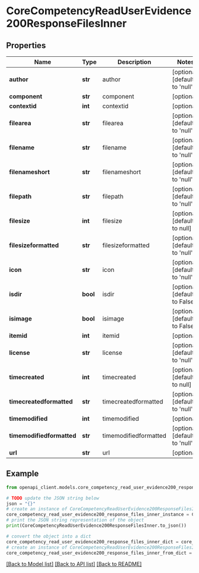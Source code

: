 # CoreCompetencyReadUserEvidence200ResponseFilesInner


## Properties

Name | Type | Description | Notes
------------ | ------------- | ------------- | -------------
**author** | **str** | author | [optional] [default to 'null']
**component** | **str** | component | [optional] 
**contextid** | **int** | contextid | [optional] 
**filearea** | **str** | filearea | [optional] [default to 'null']
**filename** | **str** | filename | [optional] [default to 'null']
**filenameshort** | **str** | filenameshort | [optional] [default to 'null']
**filepath** | **str** | filepath | [optional] [default to 'null']
**filesize** | **int** | filesize | [optional] [default to null]
**filesizeformatted** | **str** | filesizeformatted | [optional] [default to 'null']
**icon** | **str** | icon | [optional] [default to 'null']
**isdir** | **bool** | isdir | [optional] [default to False]
**isimage** | **bool** | isimage | [optional] [default to False]
**itemid** | **int** | itemid | [optional] 
**license** | **str** | license | [optional] [default to 'null']
**timecreated** | **int** | timecreated | [optional] [default to null]
**timecreatedformatted** | **str** | timecreatedformatted | [optional] [default to 'null']
**timemodified** | **int** | timemodified | [optional] 
**timemodifiedformatted** | **str** | timemodifiedformatted | [optional] [default to 'null']
**url** | **str** | url | [optional] 

## Example

```python
from openapi_client.models.core_competency_read_user_evidence200_response_files_inner import CoreCompetencyReadUserEvidence200ResponseFilesInner

# TODO update the JSON string below
json = "{}"
# create an instance of CoreCompetencyReadUserEvidence200ResponseFilesInner from a JSON string
core_competency_read_user_evidence200_response_files_inner_instance = CoreCompetencyReadUserEvidence200ResponseFilesInner.from_json(json)
# print the JSON string representation of the object
print(CoreCompetencyReadUserEvidence200ResponseFilesInner.to_json())

# convert the object into a dict
core_competency_read_user_evidence200_response_files_inner_dict = core_competency_read_user_evidence200_response_files_inner_instance.to_dict()
# create an instance of CoreCompetencyReadUserEvidence200ResponseFilesInner from a dict
core_competency_read_user_evidence200_response_files_inner_from_dict = CoreCompetencyReadUserEvidence200ResponseFilesInner.from_dict(core_competency_read_user_evidence200_response_files_inner_dict)
```
[[Back to Model list]](../README.md#documentation-for-models) [[Back to API list]](../README.md#documentation-for-api-endpoints) [[Back to README]](../README.md)


